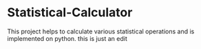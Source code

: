 # Statistical-Calculator
This project helps to calculate various statistical operations and is implemented on python.
this is just an edit
